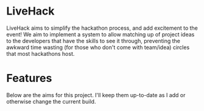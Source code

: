 LiveHack
========
LiveHack aims to simplify the hackathon process, and add excitement to the
event! We aim to implement a system to allow matching up of project ideas to
the developers that have the skills to see it through, preventing the awkward
time wasting (for those who don't come with team/idea) circles that most 
hackathons host.

Features
========

Below are the aims for this project. I'll keep them up-to-date as I add or
otherwise change the current build.